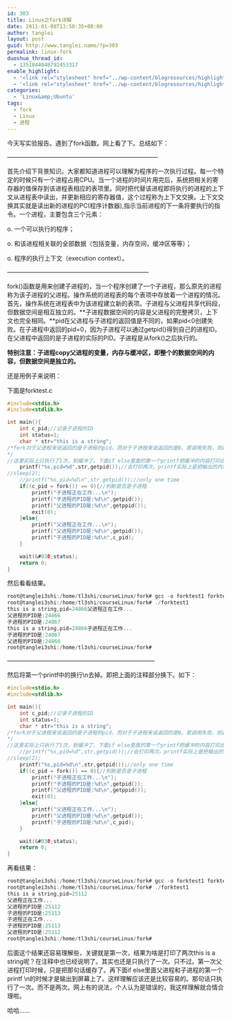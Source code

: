 ```yaml
---
id: 303
title: Linux之fork详解
date: 2011-01-08T13:50:35+00:00
author: tanglei
layout: post
guid: http://www.tanglei.name/?p=303
permalink: linux-fork
duoshuo_thread_id:
  - 1351844048792453317
enable_highlight:
  - '<link rel="stylesheet" href="../wp-content/blogresources/highlightconfig/highlight.default.min.css"><script src="../wp-content/blogresources/highlightconfig/jquery-2.1.4.min.js"></script><script src="../wp-content/blogresources/highlightconfig/enable_highlight.js"></script>'
  - '<link rel="stylesheet" href="../wp-content/blogresources/highlightconfig/highlight.default.min.css"><script src="../wp-content/blogresources/highlightconfig/jquery-2.1.4.min.js"></script><script src="../wp-content/blogresources/highlightconfig/enable_highlight.js"></script>'
categories:
  - 'Linux&amp;Ubuntu'
tags:
  - fork
  - Linux
  - 进程
---
```

今天写实验报告。遇到了fork函数。网上看了下。总结如下：
  
&#8212;&#8212;&#8212;&#8212;&#8212;&#8212;&#8212;&#8212;&#8212;&#8212;&#8212;&#8212;&#8212;&#8212;&#8212;&#8212;&#8212;&#8212;&#8212;&#8212;&#8212;&#8212;&#8212;&#8212;&#8212;
  
首先介绍下背景知识。大家都知道进程可以理解为程序的一次执行过程。每一个特定的时候只有一个进程占用CPU。当一个进程的时间片用完后，系统把相关的寄存器的值保存到该进程表相应的表项里。同时把代替该进程即将执行的进程的上下文从进程表中读出，并更新相应的寄存器值，这个过程称为上下文交换。上下文交换其实就是读出新的进程的PC(程序计数器),指示当前进程的下一条将要执行的指令。一个进程，主要包含三个元素：

o. 一个可以执行的程序；
  
o. 和该进程相关联的全部数据（包括变量，内存空间，缓冲区等等）；
  
o. 程序的执行上下文（execution context）。
  
&#8212;&#8212;&#8212;&#8212;&#8212;&#8212;&#8212;&#8212;&#8212;&#8212;&#8212;&#8212;&#8212;&#8212;&#8212;&#8212;&#8212;&#8212;&#8212;&#8212;&#8212;&#8212;&#8212;&#8211;
  
fork()函数是用来创建子进程的，当一个程序创建了一个子进程，那么原先的进程称为该子进程的父进程。操作系统的进程表的每个表项中存放着一个进程的情况。首先，操作系统在进程表中为该进程建立新的表项。子进程与父进程共享代码段，但数据空间是相互独立的。**子进程数据空间的内容是父进程的完整拷贝，上下文也完全相同。**pid在父进程与子进程的返回值是不同的，如果pid<0创建失败。在子进程中返回的pid=0，因为子进程可以通过getpid()得到自己的进程ID。在父进程中返回的是子进程的实际的PID。子进程是从fork()之后执行的。
  
**特别注意：子进程copy父进程的变量，内存与缓冲区，即整个的数据空间的内容，但数据空间是独立的。**
  
还是用例子来说明：
  
下面是forktest.c

```c
#include<stdio.h>
#include<stdlib.h>

int main(){
	int c_pid;//记录子进程的ID	
	int status=1;
	char * str="this is a string";
/*fork对于父进程来说返回的是子进程的pid，而对于子进程来说返回的是0。若调用失败，则返回-1。 
*/
//这里实际上只执行了1次，到缓冲了。下面if else里面的第一个printf把缓冲的内容打印出来了。
	printf("%s,pid=%d",str,getpid());//会打印两次。printf实际上是把输出的内容放到了缓冲队列中，只有看到n时才输出到屏幕上 看到的效果是两次pid都是父进程的。
//sleep(2);
	//printf("%s,pid=%d\n",str,getpid());//only one time
	if((c_pid = fork()) == 0){//判断是否是子进程
		printf("子进程正在工作...\n");
		printf("子进程的PID是:%d\n",getpid());
		printf("父进程的PID是:%d\n",getppid());
		exit(0);
	}else{
		printf("父进程正在工作...\n");
		printf("父进程的PID是:%d\n",getpid());
		printf("子进程的PID是:%d\n",c_pid);
	}

	wait(&#038;status);
	return 0;
}
```

然后看看结果。

```c
root@tanglei3shi:/home/tl3shi/courseLinux/fork# gcc -o forktest1 forktest1.c
root@tanglei3shi:/home/tl3shi/courseLinux/fork# ./forktest1
this is a string,pid=24866父进程正在工作...
父进程的PID是:24866
子进程的PID是:24867
this is a string,pid=24866子进程正在工作...
子进程的PID是:24867
父进程的PID是:24866
root@tanglei3shi:/home/tl3shi/courseLinux/fork# 
```

&#8212;&#8212;&#8212;&#8212;&#8212;&#8212;&#8212;&#8212;&#8212;&#8212;&#8212;&#8212;&#8212;&#8212;&#8212;&#8212;&#8212;&#8212;&#8212;&#8212;&#8212;&#8212;&#8212;&#8212;&#8211;
  
然后将第一个printf中的换行\n去掉。即把上面的注释部分换下。如下：

```c
#include<stdio.h>
#include<stdlib.h>

int main(){
	int c_pid;//记录子进程的ID	
	int status=1;
	char * str="this is a string";
/*fork对于父进程来说返回的是子进程的pid，而对于子进程来说返回的是0。若调用失败，则返回-1。 
*/
//这里实际上只执行了1次，到缓冲了。下面if else里面的第一个printf把缓冲的内容打印出来了。
	//printf("%s,pid=%d",str,getpid());//会打印两次。printf实际上是把输出的内容放到了缓冲队列中，只有看到n时才输出到屏幕上 看到的效果是两次pid都是父进程的。
//sleep(2);
	printf("%s,pid=%d\n",str,getpid());//only one time
	if((c_pid = fork()) == 0){//判断是否是子进程
		printf("子进程正在工作...\n");
		printf("子进程的PID是:%d\n",getpid());
		printf("父进程的PID是:%d\n",getppid());
		exit(0);
	}else{
		printf("父进程正在工作...\n");
		printf("父进程的PID是:%d\n",getpid());
		printf("子进程的PID是:%d\n",c_pid);
	}

	wait(&#038;status);
	return 0;
}
```

再看结果：

```c
root@tanglei3shi:/home/tl3shi/courseLinux/fork# gcc -o forktest1 forktest1.c
root@tanglei3shi:/home/tl3shi/courseLinux/fork# ./forktest1
this is a string,pid=25112
父进程正在工作...
父进程的PID是:25112
子进程的PID是:25113
子进程正在工作...
子进程的PID是:25113
父进程的PID是:25112
root@tanglei3shi:/home/tl3shi/courseLinux/fork# 
```

后面这个结果还容易理解些，关键就是第一次，结果为啥是打印了两次this is a string呢？在注释中也已经说明了。其实也还是只执行了一次。只不过。第一次父进程打印时候，只是把那句话缓存了。再下面if else里面父进程和子进程的第一个printf \n的时候才是输出到屏幕上了。这样理解应该还是比较容易的。那句话只执行了一次。而不是两次。网上有的说法，个人认为是错误的，我这样理解就合情合理啦。
  
哈哈……
